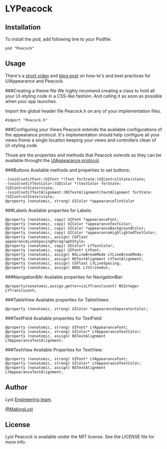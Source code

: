 # LYPeacock
## Installation

To install the pod, add following line to your Podfile:

    pod "Peacock"
    
## Usage
There's a [short video](https://vimeo.com/115883292)  and [blog post](//todo.url.of.blog.post.of.lystq) on how-to's and best practices for UIAppearance and Peacock.

###Creating a theme file
We highly recomend creating a class to hold all your UI-styling code in a CSS-like fashion. And calling it as soon as possible when your app launches.

Import the global header file Peacock.h on any of your implementation files.

	#import "Peacock.h"
	
###Configuring your Views
Peacock extends the available configurations of the appearance protocol. It's implementation should help configure all your views frome a single location keeping your views and controllers clean of UI-styling code.

Those are the properties and methods that Peacock extends so they can be available throught the [UIAppearance protocol](https://developer.apple.com/library/prerelease/ios/documentation/UIKit/Reference/UIAppearance_Protocol/index.html).

###Buttons
Available methods and properties to set buttons:

	-(void)setLYFont:(UIFont *)font forState:(UIControlState)state;
	-(void)setLYTextColor:(UIColor *)textColor forState:(UIControlState)state;
	-(void)setLYTextAlignment:(NSTextAlignment)textAlignment forState:(UIControlState)state;
	@property (nonatomic, strong) UIColor *appearanceTintColor

###Labels
Available properties for Labels:

	@property (nonatomic, copy) UIFont *appearanceFont;
	@property (nonatomic, copy) UIColor *appearanceTextColor;
	@property (nonatomic, copy) UIColor *appearanceBackgroundColor;
	@property (nonatomic, copy) UIColor *appearanceHighlightedTextColor;
	@property (nonatomic, assign) CGFloat appearanceLineSpacingParagraphStyle;
	@property (nonatomic, copy) UIColor* LYTextColor;
	@property (nonatomic, copy) UIFont* LYFont;
	@property (nonatomic, assign) NSLineBreakMode LYLineBreakMode;
	@property (nonatomic, assign) NSTextAlignment LYTextAlignment;
	@property (nonatomic, assign) CGFloat LYLineSpacing;
	@property (nonatomic, assign) BOOL LYStrikeOut;

###NavigationBAr
Available properties for NavigationBar:

	@property(nonatomic,assign,getter=isLYTranslucent) NSInteger LYTranslucent;
	
###TableView
Available properties for TableViews:

	@property (nonatomic, strong) UIColor *appearanceSeparatorColor;
	
###TextField
Available properties for TextField:

	@property (nonatomic, strong) UIFont* LYAppearanceFont;
	@property (nonatomic, strong) UIColor* LYAppearanceTextColor;
	@property (nonatomic, assign) NSTextAlignment LYAppearanceTextAlignment;

###TextView
Available Properties for TextView:

	@property (nonatomic, strong) UIFont* LYAppearanceFont;
	@property (nonatomic, strong) UIColor* LYAppearanceTextColor;
	@property (nonatomic, assign) NSTextAlignment LYAppearanceTextAlignment;
	
## Author
Lyst [Engineering team](http://developers.lyst.com/).

[@MakingLyst](https://twitter.com/MakingLyst)

## License
Lyst Peacock is available under the MIT license. See the LICENSE file for more info.
